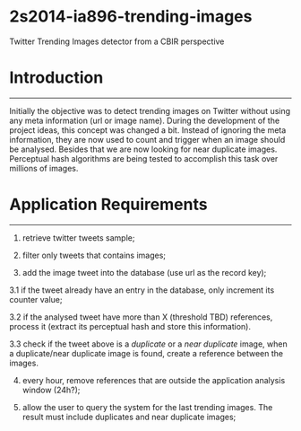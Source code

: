 2s2014-ia896-trending-images
============================

Twitter Trending Images detector from a CBIR perspective

# Introduction
  ------------
  Initially the objective was to detect trending images on Twitter without 
using any meta information (url or image name). During the development of
the project ideas, this concept was changed a bit. Instead of ignoring the
meta information, they are now used to count and trigger when an image should
be analysed.
  Besides that we are now looking for near duplicate images. Perceptual hash
algorithms are being tested to accomplish this task over millions of images.


# Application Requirements
  ------------------------
  1. retrieve twitter tweets sample;

  2. filter only tweets that contains images;

  3. add the image tweet into the database (use url as the record key);

  3.1 if the tweet already have an entry in the database, only increment its
      counter value;

  3.2 if the analysed tweet have more than X (threshold TBD) references,
      process it (extract its perceptual hash and store this information).

  3.3 check if the tweet above is a *duplicate* or a *near duplicate* image,
      when a duplicate/near duplicate image is found, create a reference between
      the images.

  4. every hour, remove references that are outside the application analysis 
     window (24h?);

  5. allow the user to query the system for the last trending images. The
     result must include duplicates and near duplicate images;




